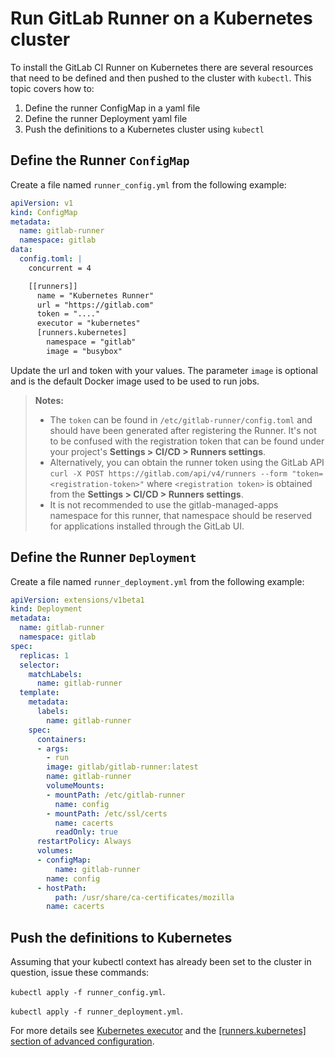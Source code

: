# Run GitLab Runner on a Kubernetes cluster

To install the GitLab CI Runner on Kubernetes there are several resources that need to be defined and then pushed to the cluster with `kubectl`.  This topic covers how to:
1. Define the runner ConfigMap in a yaml file
1. Define the runner Deployment yaml file
1. Push the definitions to a Kubernetes cluster using `kubectl`

## Define the Runner `ConfigMap`

Create a file named `runner_config.yml` from the following example:

```yaml
apiVersion: v1
kind: ConfigMap
metadata:
  name: gitlab-runner
  namespace: gitlab
data:
  config.toml: |
    concurrent = 4

    [[runners]]
      name = "Kubernetes Runner"
      url = "https://gitlab.com"
      token = "...."
      executor = "kubernetes"
      [runners.kubernetes]
        namespace = "gitlab"
        image = "busybox"
```

Update the url and token with your values.  The parameter `image` is optional and is the default Docker image used to be used to run jobs.  

>**Notes:**
>* The `token` can be found in `/etc/gitlab-runner/config.toml` and should
have been generated after registering the Runner. It's not to be confused
with the registration token that can be found under your project's
**Settings > CI/CD > Runners settings**.  
>* Alternatively, you can obtain the runner token using the GitLab API 
`curl -X POST https://gitlab.com/api/v4/runners --form "token=<registration-token>"`
where `<registration token>` is obtained from the **Settings > CI/CD > Runners settings**.  
>* It is not recommended to use the gitlab-managed-apps namespace for this runner, that namespace should be reserved for applications installed through the GitLab UI.


## Define the Runner `Deployment`

Create a file named `runner_deployment.yml` from the following example:

```yaml
apiVersion: extensions/v1beta1
kind: Deployment
metadata:
  name: gitlab-runner
  namespace: gitlab
spec:
  replicas: 1
  selector:
    matchLabels:
      name: gitlab-runner
  template:
    metadata:
      labels:
        name: gitlab-runner
    spec:
      containers:
      - args:
        - run
        image: gitlab/gitlab-runner:latest
        name: gitlab-runner
        volumeMounts:
        - mountPath: /etc/gitlab-runner
          name: config
        - mountPath: /etc/ssl/certs
          name: cacerts
          readOnly: true
      restartPolicy: Always
      volumes:
      - configMap:
          name: gitlab-runner
        name: config
      - hostPath:
          path: /usr/share/ca-certificates/mozilla
        name: cacerts
```

## Push the definitions to Kubernetes

Assuming that your kubectl context has already been set to the cluster in question, issue these commands:

`kubectl apply -f runner_config.yml`.

`kubectl apply -f runner_deployment.yml`.

For more details see [Kubernetes executor](../executors/kubernetes.md)
and the [[runners.kubernetes] section of advanced configuration](../configuration/advanced-configuration.md#the-runners-kubernetes-section).